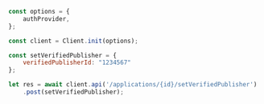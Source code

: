 ﻿---
description: "Automatically generated file. DO NOT MODIFY"
---

```javascript
const options = {
	authProvider,
};

const client = Client.init(options);

const setVerifiedPublisher = {
    verifiedPublisherId: "1234567"
};

let res = await client.api('/applications/{id}/setVerifiedPublisher')
	.post(setVerifiedPublisher);

```
